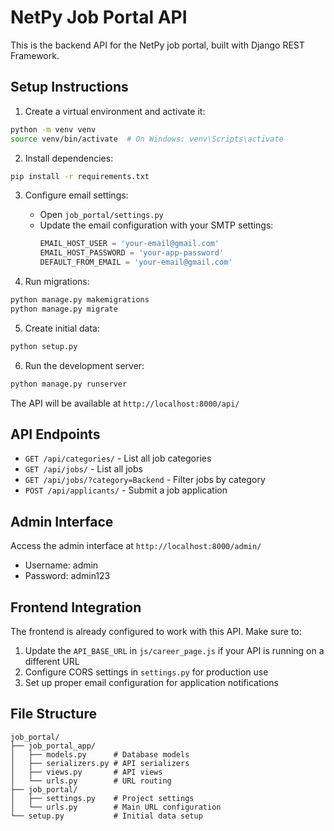 # NetPy Job Portal API

This is the backend API for the NetPy job portal, built with Django REST Framework.

## Setup Instructions

1. Create a virtual environment and activate it:
```bash
python -m venv venv
source venv/bin/activate  # On Windows: venv\Scripts\activate
```

2. Install dependencies:
```bash
pip install -r requirements.txt
```

3. Configure email settings:
   - Open `job_portal/settings.py`
   - Update the email configuration with your SMTP settings:
     ```python
     EMAIL_HOST_USER = 'your-email@gmail.com'
     EMAIL_HOST_PASSWORD = 'your-app-password'
     DEFAULT_FROM_EMAIL = 'your-email@gmail.com'
     ```

4. Run migrations:
```bash
python manage.py makemigrations
python manage.py migrate
```

5. Create initial data:
```bash
python setup.py
```

6. Run the development server:
```bash
python manage.py runserver
```

The API will be available at `http://localhost:8000/api/`

## API Endpoints

- `GET /api/categories/` - List all job categories
- `GET /api/jobs/` - List all jobs
- `GET /api/jobs/?category=Backend` - Filter jobs by category
- `POST /api/applicants/` - Submit a job application

## Admin Interface

Access the admin interface at `http://localhost:8000/admin/`
- Username: admin
- Password: admin123

## Frontend Integration

The frontend is already configured to work with this API. Make sure to:

1. Update the `API_BASE_URL` in `js/career_page.js` if your API is running on a different URL
2. Configure CORS settings in `settings.py` for production use
3. Set up proper email configuration for application notifications

## File Structure

```
job_portal/
├── job_portal_app/
│   ├── models.py      # Database models
│   ├── serializers.py # API serializers
│   ├── views.py       # API views
│   └── urls.py        # URL routing
├── job_portal/
│   ├── settings.py    # Project settings
│   └── urls.py        # Main URL configuration
└── setup.py           # Initial data setup
``` 